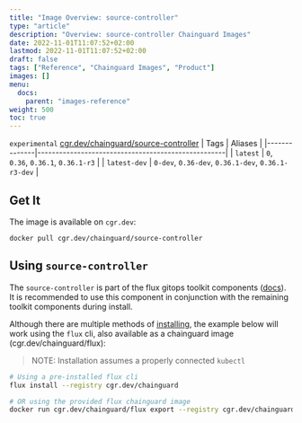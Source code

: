 ```yaml
---
title: "Image Overview: source-controller"
type: "article"
description: "Overview: source-controller Chainguard Images"
date: 2022-11-01T11:07:52+02:00
lastmod: 2022-11-01T11:07:52+02:00
draft: false
tags: ["Reference", "Chainguard Images", "Product"]
images: []
menu:
  docs:
    parent: "images-reference"
weight: 500
toc: true
---
```


`experimental` [cgr.dev/chainguard/source-controller](https://github.com/chainguard-images/images/tree/main/images/source-controller)
| Tags         | Aliases                                            |
|--------------|----------------------------------------------------|
| `latest`     | `0`, `0.36`, `0.36.1`, `0.36.1-r3`                 |
| `latest-dev` | `0-dev`, `0.36-dev`, `0.36.1-dev`, `0.36.1-r3-dev` |



## Get It

The image is available on `cgr.dev`:

```
docker pull cgr.dev/chainguard/source-controller
```

## Using `source-controller`

The `source-controller` is part of the flux gitops toolkit components ([docs](https://fluxcd.io/flux/components/)). It is recommended to use this component in conjunction with the remaining toolkit components during install.

Although there are multiple methods of [installing](https://fluxcd.io/flux/installation/), the example below will work using the `flux` cli, also available as a chainguard image (cgr.dev/chainguard/flux):

> NOTE: Installation assumes a properly connected `kubectl`

```bash
# Using a pre-installed flux cli
flux install --registry cgr.dev/chainguard

# OR using the provided flux chainguard image
docker run cgr.dev/chainguard/flux export --registry cgr.dev/chainguard | kubectl apply -f -
```


